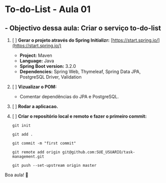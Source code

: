 # **To-do-List - Aula 01**

## **- Objectivo dessa aula: Criar o serviço to-do-list**

1. [ ] **Gerar o projeto através do Spring Initializr:** [https://start.spring.io/](https://start.spring.io/)
    - **Project:** Maven
    - **Language:** Java
    - **Spring Boot version:** 3.2.0
    - **Dependencies:** Spring Web, Thymeleaf, Spring Data JPA, PostgreSQL Driver, Validation

2. [ ] **Vizualizar o POM:**
    - Comentar dependências do JPA e PostgreSQL.

3. [ ] **Rodar a aplicacao.**

4. [ ] **Criar o repositório local e remoto e fazer o primeiro commit:**
   ```
   git init
   ```
   ```
   git add .
   ```
   ```
   git commit -m "first commit"
   ```
   ``` 
   git remote add origin git@github.com:SUE_USUARIO/task-management.git
   ```
   ``` 
   git push --set-upstream origin master
   ```

Boa aula! 🚀